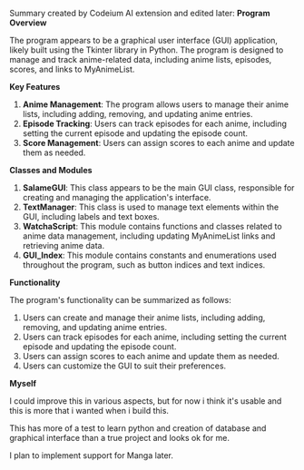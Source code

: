 Summary created by Codeium AI extension and edited later:
**Program Overview**

The program appears to be a graphical user interface (GUI) application, likely built using the Tkinter library in Python. The program is designed to manage and track anime-related data, including anime lists, episodes, scores, and links to MyAnimeList.

**Key Features**

1. **Anime Management**: The program allows users to manage their anime lists, including adding, removing, and updating anime entries.
2. **Episode Tracking**: Users can track episodes for each anime, including setting the current episode and updating the episode count.
3. **Score Management**: Users can assign scores to each anime and update them as needed.

**Classes and Modules**

1. **SalameGUI**: This class appears to be the main GUI class, responsible for creating and managing the application's interface.
2. **TextManager**: This class is used to manage text elements within the GUI, including labels and text boxes.
3. **WatchaScript**: This module contains functions and classes related to anime data management, including updating MyAnimeList links and retrieving anime data.
4. **GUI_Index**: This module contains constants and enumerations used throughout the program, such as button indices and text indices.

**Functionality**

The program's functionality can be summarized as follows:

1. Users can create and manage their anime lists, including adding, removing, and updating anime entries.
2. Users can track episodes for each anime, including setting the current episode and updating the episode count.
3. Users can assign scores to each anime and update them as needed.
5. Users can customize the GUI to suit their preferences.

**Myself**

I could improve this in various aspects, but for now i think it's usable and this is more that i wanted when i build this.

This has more of a test to learn python and creation of database and graphical interface than a true project and looks ok for me.

I plan to implement support for Manga later.

